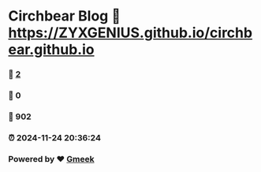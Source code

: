 # Circhbear Blog :link: https://ZYXGENIUS.github.io/circhbear.github.io 
### :page_facing_up: [2](https://ZYXGENIUS.github.io/circhbear.github.io/tag.html) 
### :speech_balloon: 0 
### :hibiscus: 902 
### :alarm_clock: 2024-11-24 20:36:24 
### Powered by :heart: [Gmeek](https://github.com/Meekdai/Gmeek)
